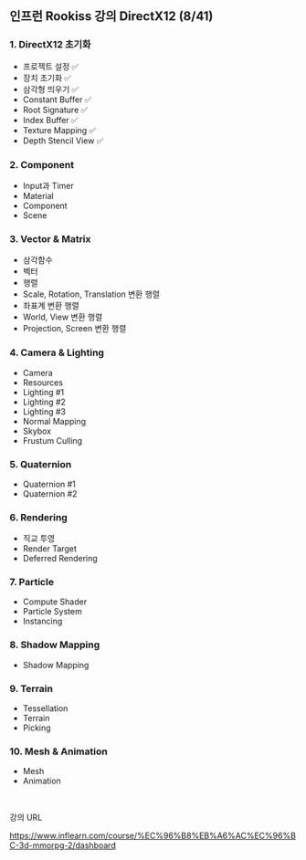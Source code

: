 ## 인프런 Rookiss 강의 DirectX12 (8/41)

### 1. DirectX12 초기화
  + 프로젝트 설정 :white_check_mark:
  + 장치 초기화 :white_check_mark:
  + 삼각형 띄우기 :white_check_mark:
  + Constant Buffer :white_check_mark:
  + Root Signature :white_check_mark:
  + Index Buffer :white_check_mark:
  + Texture Mapping :white_check_mark:
  + Depth Stencil View :white_check_mark:

### 2. Component
  + Input과 Timer
  + Material
  + Component
  + Scene
  
### 3. Vector & Matrix
  + 삼각함수
  + 벡터
  + 행렬
  + Scale, Rotation, Translation 변환 행렬
  + 좌표계 변환 행렬
  + World, View 변환 행렬
  + Projection, Screen 변환 행렬
  
### 4. Camera & Lighting
  + Camera
  + Resources
  + Lighting #1
  + Lighting #2
  + Lighting #3
  + Normal Mapping
  + Skybox
  + Frustum Culling
  
### 5. Quaternion
  + Quaternion #1
  + Quaternion #2
  
### 6. Rendering
  + 직교 투영
  + Render Target
  + Deferred Rendering
  
### 7. Particle
  + Compute Shader
  + Particle System
  + Instancing
  
### 8. Shadow Mapping
  + Shadow Mapping
  
### 9. Terrain
  + Tessellation
  + Terrain
  + Picking
  
### 10. Mesh & Animation
  + Mesh
  + Animation


<br/>

강의 URL

https://www.inflearn.com/course/%EC%96%B8%EB%A6%AC%EC%96%BC-3d-mmorpg-2/dashboard

